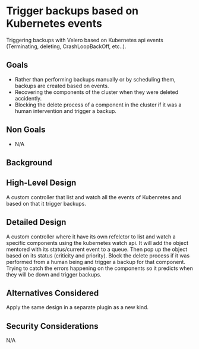 # Trigger backups based on Kubernetes events 

Triggering backups with Velero based on Kubernetes api events (Terminating, deleting, CrashLoopBackOff, etc..).

## Goals

- Rather than performing backups manually or by scheduling them, backups are created based on events.
- Recovering the components of the cluster when they were deleted accidently. 
- Blocking the delete process of a component in the cluster if it was a human intervention and trigger a backup.

## Non Goals

- N/A

## Background

## High-Level Design

A custom controller that list and watch all the events of Kubenretes and based on that it trigger backups.

## Detailed Design

A custom controller where it have its own refelctor to list and watch a specific components using the kubernetes watch api. 
It will add the object mentored with its status/current event to a queue.
Then pop up the object based on its status (criticity and priority).
Block the delete process if it was performed from a human being and trigger a backup for that component.
Trying to catch the errors happening on the components so it predicts when they will be down and trigger backups.

## Alternatives Considered

Apply the same design in a separate plugin as a new kind.

## Security Considerations

N/A
